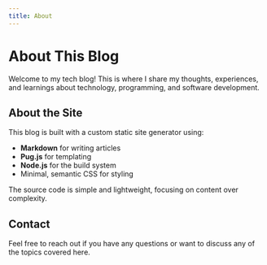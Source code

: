 ```yaml
---
title: About
---
```


# About This Blog

Welcome to my tech blog! This is where I share my thoughts, experiences, and learnings about technology, programming, and software development.

## About the Site

This blog is built with a custom static site generator using:

- **Markdown** for writing articles
- **Pug.js** for templating
- **Node.js** for the build system
- Minimal, semantic CSS for styling

The source code is simple and lightweight, focusing on content over complexity.

## Contact

Feel free to reach out if you have any questions or want to discuss any of the topics covered here.